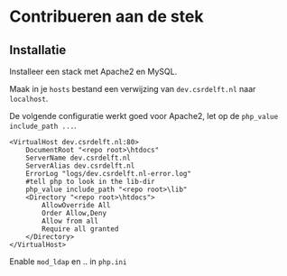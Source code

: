 # Contribueren aan de stek

## Installatie

Installeer een stack met Apache2 en MySQL.

Maak in je `hosts` bestand een verwijzing van `dev.csrdelft.nl` naar `localhost`.

De volgende configuratie werkt goed voor Apache2, let op de `php_value include_path ...`.

```
<VirtualHost dev.csrdelft.nl:80>
    DocumentRoot "<repo root>\htdocs"
    ServerName dev.csrdelft.nl
    ServerAlias dev.csrdelft.nl
    ErrorLog "logs/dev.csrdelft.nl-error.log"
    #tell php to look in the lib-dir
    php_value include_path "<repo root>\lib"
    <Directory "<repo root>\htdocs">
        AllowOverride All
        Order Allow,Deny
        Allow from all
        Require all granted
    </Directory>
</VirtualHost>
```

Enable `mod_ldap` en .. in `php.ini`